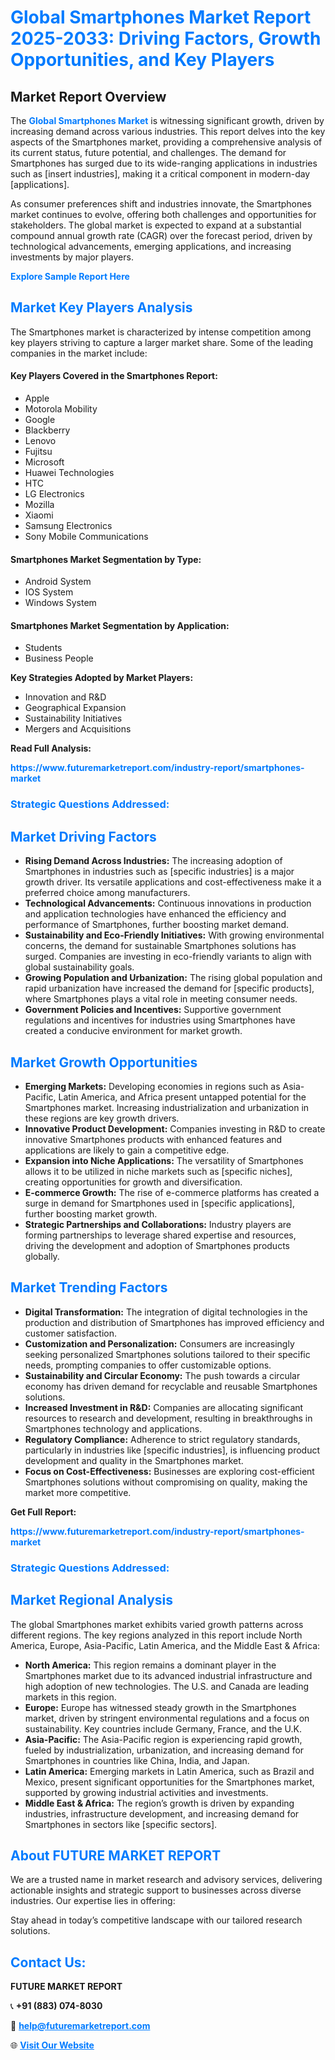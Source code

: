 <h1 style="color: #007BFF;">Global Smartphones Market Report 2025-2033: Driving Factors, Growth Opportunities, and Key Players</h1>

<section id="overview">
<h2>Market Report Overview</h2>
<p>The <a href="https://www.futuremarketreport.com/industry-report/smartphones-market" style="color: #007BFF; text-decoration: none;"><strong>Global Smartphones Market</strong></a> is witnessing significant growth, driven by increasing demand across various industries. This report delves into the key aspects of the Smartphones market, providing a comprehensive analysis of its current status, future potential, and challenges. The demand for Smartphones has surged due to its wide-ranging applications in industries such as [insert industries], making it a critical component in modern-day [applications].</p>
<p>As consumer preferences shift and industries innovate, the Smartphones market continues to evolve, offering both challenges and opportunities for stakeholders. The global market is expected to expand at a substantial compound annual growth rate (CAGR) over the forecast period, driven by technological advancements, emerging applications, and increasing investments by major players.</p>
</section>

<section id="overview">
<p><a href="https://www.futuremarketreport.com/request-sample/reportId=82417" style="color: #007BFF; text-decoration: none;"><strong>Explore Sample Report Here</strong></a></p>
</section>

<section id="key-players">
<h2 style="color: #007BFF;">Market Key Players Analysis</h2>
<p>The Smartphones market is characterized by intense competition among key players striving to capture a larger market share. Some of the leading companies in the market include:</p>
<h4>Key Players Covered in the Smartphones Report:</h4>
<ul><li>Apple</li><li>Motorola Mobility</li><li>Google</li><li>Blackberry</li><li>Lenovo</li><li>Fujitsu</li><li>Microsoft</li><li>Huawei Technologies</li><li>HTC</li><li>LG Electronics</li><li>Mozilla</li><li>Xiaomi</li><li>Samsung Electronics</li><li>Sony Mobile Communications</li></ul>
<h4>Smartphones Market Segmentation by Type:</h4>
<ul><li>Android System</li><li>IOS System</li><li>Windows System</li></ul>

<h4>Smartphones Market Segmentation by Application:</h4>
<ul><li>Students</li><li>Business People</li></ul>
<p><strong>Key Strategies Adopted by Market Players:</strong></p>
<ul>
<li>Innovation and R&D</li>
<li>Geographical Expansion</li>
<li>Sustainability Initiatives</li>
<li>Mergers and Acquisitions</li>
</ul>
</section>

<section>
<p><strong>Read Full Analysis: </strong></p><a href="https://www.futuremarketreport.com/industry-report/smartphones-market" style="color: #007BFF; text-decoration: none;"><strong>https://www.futuremarketreport.com/industry-report/smartphones-market</strong></a>
<h3 style="color: #007BFF;">Strategic Questions Addressed:</h3>
</section>

<section id="driving-factors">
<h2 style="color: #007BFF;">Market Driving Factors</h2>
<ul>
<li><strong>Rising Demand Across Industries:</strong> The increasing adoption of Smartphones in industries such as [specific industries] is a major growth driver. Its versatile applications and cost-effectiveness make it a preferred choice among manufacturers.</li>
<li><strong>Technological Advancements:</strong> Continuous innovations in production and application technologies have enhanced the efficiency and performance of Smartphones, further boosting market demand.</li>
<li><strong>Sustainability and Eco-Friendly Initiatives:</strong> With growing environmental concerns, the demand for sustainable Smartphones solutions has surged. Companies are investing in eco-friendly variants to align with global sustainability goals.</li>
<li><strong>Growing Population and Urbanization:</strong> The rising global population and rapid urbanization have increased the demand for [specific products], where Smartphones plays a vital role in meeting consumer needs.</li>
<li><strong>Government Policies and Incentives:</strong> Supportive government regulations and incentives for industries using Smartphones have created a conducive environment for market growth.</li>
</ul>
</section>

<section id="growth-opportunities">
<h2 style="color: #007BFF;">Market Growth Opportunities</h2>
<ul>
<li><strong>Emerging Markets:</strong> Developing economies in regions such as Asia-Pacific, Latin America, and Africa present untapped potential for the Smartphones market. Increasing industrialization and urbanization in these regions are key growth drivers.</li>
<li><strong>Innovative Product Development:</strong> Companies investing in R&D to create innovative Smartphones products with enhanced features and applications are likely to gain a competitive edge.</li>
<li><strong>Expansion into Niche Applications:</strong> The versatility of Smartphones allows it to be utilized in niche markets such as [specific niches], creating opportunities for growth and diversification.</li>
<li><strong>E-commerce Growth:</strong> The rise of e-commerce platforms has created a surge in demand for Smartphones used in [specific applications], further boosting market growth.</li>
<li><strong>Strategic Partnerships and Collaborations:</strong> Industry players are forming partnerships to leverage shared expertise and resources, driving the development and adoption of Smartphones products globally.</li>
</ul>
</section>

<section id="trending-factors">
<h2 style="color: #007BFF;">Market Trending Factors</h2>
<ul>
<li><strong>Digital Transformation:</strong> The integration of digital technologies in the production and distribution of Smartphones has improved efficiency and customer satisfaction.</li>
<li><strong>Customization and Personalization:</strong> Consumers are increasingly seeking personalized Smartphones solutions tailored to their specific needs, prompting companies to offer customizable options.</li>
<li><strong>Sustainability and Circular Economy:</strong> The push towards a circular economy has driven demand for recyclable and reusable Smartphones solutions.</li>
<li><strong>Increased Investment in R&D:</strong> Companies are allocating significant resources to research and development, resulting in breakthroughs in Smartphones technology and applications.</li>
<li><strong>Regulatory Compliance:</strong> Adherence to strict regulatory standards, particularly in industries like [specific industries], is influencing product development and quality in the Smartphones market.</li>
<li><strong>Focus on Cost-Effectiveness:</strong> Businesses are exploring cost-efficient Smartphones solutions without compromising on quality, making the market more competitive.</li>
</ul>
</section>

<section>
<p><strong>Get Full Report: </strong></p><a href="https://www.futuremarketreport.com/industry-report/smartphones-market" style="color: #007BFF; text-decoration: none;"><strong>https://www.futuremarketreport.com/industry-report/smartphones-market</strong></a>
<h3 style="color: #007BFF;">Strategic Questions Addressed:</h3>
</section>


<section id="regional-analysis">
<h2 style="color: #007BFF;">Market Regional Analysis</h2>
<p>The global Smartphones market exhibits varied growth patterns across different regions. The key regions analyzed in this report include North America, Europe, Asia-Pacific, Latin America, and the Middle East & Africa:</p>
<ul>
<li><strong>North America:</strong> This region remains a dominant player in the Smartphones market due to its advanced industrial infrastructure and high adoption of new technologies. The U.S. and Canada are leading markets in this region.</li>
<li><strong>Europe:</strong> Europe has witnessed steady growth in the Smartphones market, driven by stringent environmental regulations and a focus on sustainability. Key countries include Germany, France, and the U.K.</li>
<li><strong>Asia-Pacific:</strong> The Asia-Pacific region is experiencing rapid growth, fueled by industrialization, urbanization, and increasing demand for Smartphones in countries like China, India, and Japan.</li>
<li><strong>Latin America:</strong> Emerging markets in Latin America, such as Brazil and Mexico, present significant opportunities for the Smartphones market, supported by growing industrial activities and investments.</li>
<li><strong>Middle East & Africa:</strong> The region’s growth is driven by expanding industries, infrastructure development, and increasing demand for Smartphones in sectors like [specific sectors].</li>
</ul>
</section>

<footer>
<h2 style="color: #007BFF;">About FUTURE MARKET REPORT</h2>
<p>We are a trusted name in market research and advisory services, delivering actionable insights and strategic support to businesses across diverse industries. Our expertise lies in offering:</p>

<p>Stay ahead in today’s competitive landscape with our tailored research solutions.</p>

<h2 style="color: #007BFF;">Contact Us:</h2>
<p><strong>FUTURE MARKET REPORT</strong></p>
<p>📞 <strong>+91 (883) 074-8030</strong></p>
<p>📧 <strong><a href="mailto:help@futuremarketreport.com" style="color: #007BFF;">help@futuremarketreport.com</a></strong></p>
<p>🌐 <strong><a href="https://www.futuremarketreport.com/" style="color: #007BFF;">Visit Our Website</a></strong></p>
</footer>